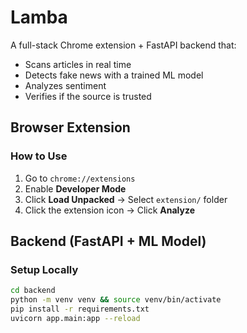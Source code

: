 # Lamba

A full-stack Chrome extension + FastAPI backend that:
- Scans articles in real time
- Detects fake news with a trained ML model
- Analyzes sentiment
- Verifies if the source is trusted

## Browser Extension

### How to Use
1. Go to `chrome://extensions`
2. Enable **Developer Mode**
3. Click **Load Unpacked** → Select `extension/` folder
4. Click the extension icon → Click **Analyze**

## Backend (FastAPI + ML Model)

### Setup Locally
```bash
cd backend
python -m venv venv && source venv/bin/activate
pip install -r requirements.txt
uvicorn app.main:app --reload
